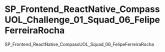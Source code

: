 # SP_Frontend_ReactNative_CompassUOL_Challenge_01_Squad_06_FelipeFerreiraRocha
SP_Frontend_ReactNative_CompassUOL_Squad_06_FelipeFerreiraRocha

